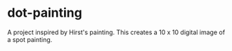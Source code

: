 # dot-painting

A project inspired by Hirst's painting. This creates a 10 x 10 digital image of a spot painting.
